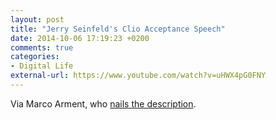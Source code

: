 ```yaml
---
layout: post
title: "Jerry Seinfeld's Clio Acceptance Speech"
date: 2014-10-06 17:19:23 +0200
comments: true
categories: 
- Digital Life
external-url: https://www.youtube.com/watch?v=uHWX4pG0FNY
---
```


Via Marco Arment, who [nails the description](http://www.marco.org/2014/10/06/seinfeld-clio).
